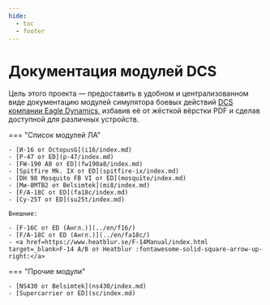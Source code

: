 ```yaml
---
hide:
  - toc
  - footer
---
```


# Документация модулей DCS

Цель этого проекта — предоставить в удобном и централизованном виде документацию модулей симулятора боевых действий <a href="https://www.digitalcombatsimulator.com" target="_blank">DCS компании Eagle Dynamics,</a> избавив её от жёсткой вёрстки PDF и сделав доступной для различных устройств.

=== "Список модулей ЛА"

    - [И-16 от OctopusG](i16/index.md)        
    - [P-47 от ED](p-47/index.md)        
    - [FW-190 A8 от ED](fw190a8/index.md)
    - [Spitfire Mk. IX от ED](spitfire-ix/index.md)
    - [DH 98 Mosquito FB VI от ED](mosquito/index.md)
    - [Ми-8МТВ2 от Belsimtek](mi8/index.md)
    - [F/A-18C от ED](fa18c/index.md)    
    - [Су-25Т от ED](su25t/index.md)

    Внешние:

    - [F-16C от ED (Англ.)](../en/f16/)
    - [F/A-18C от ED (Англ.)](../en/fa18c/)
    - <a href=https://www.heatblur.se/F-14Manual/index.html target=_blank>F-14 A/B от Heatblur :fontawesome-solid-square-arrow-up-right:</a>

=== "Прочие модули"

    - [NS430 от Belsimtek](ns430/index.md)
    - [Supercarrier от ED](sc/index.md)     
